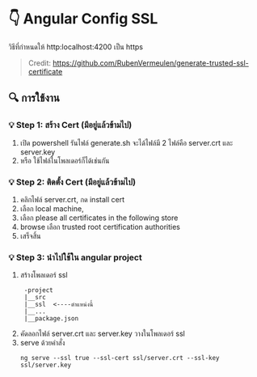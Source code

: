 # :point_down: Angular Config SSL

วิธีที่กำหนดให้ http:localhost:4200 เป็น https

> Credit: https://github.com/RubenVermeulen/generate-trusted-ssl-certificate

## :mag: การใช้งาน

### :bulb: Step 1: สร้าง Cert (มีอยู่แล้วข้ามไป) 

1. เปิด powershell รันไฟล์ generate.sh จะได้ไฟล์มี 2 ไฟล์คือ server.crt และ server.key
2. หรือ ใช้ไฟล์ในโพลเดอร์ก็ได้เช่นกัน

### :bulb: Step 2: ติดตั้ง Cert (มีอยู่แล้วข้ามไป) 

1. คลิกไฟล์ server.crt, กด install cert
2. เลือก local machine,
3. เลือก please all certificates in the following store
4. browse เลือก trusted root certification authorities 
4. เสร็จสิ้น

### :bulb: Step 3: นำไปใช้ใน angular project

1. สร้างโพลเดอร์ ssl
   ```
    -project
    |__src
    |__ssl  <----ตำแหน่งนี้
    |__...
    |__package.json
   ```
2. คัดลอกไฟล์ server.crt และ server.key วางในโพลเดอร์ ssl
3. serve ด้วยคำสั่ง
   ```
   ng serve --ssl true --ssl-cert ssl/server.crt --ssl-key ssl/server.key
   ```
